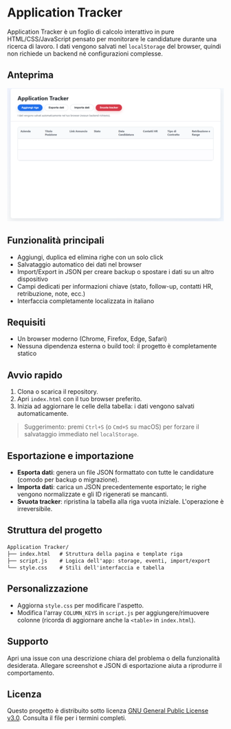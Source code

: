 # Application Tracker

Application Tracker è un foglio di calcolo interattivo in pure HTML/CSS/JavaScript pensato per monitorare le candidature durante una ricerca di lavoro. I dati vengono salvati nel `localStorage` del browser, quindi non richiede un backend né configurazioni complesse.

## Anteprima
![Schermata principale dell'applicazione](./screenshot/home.png)

## Funzionalità principali
- Aggiungi, duplica ed elimina righe con un solo click
- Salvataggio automatico dei dati nel browser
- Import/Export in JSON per creare backup o spostare i dati su un altro dispositivo
- Campi dedicati per informazioni chiave (stato, follow-up, contatti HR, retribuzione, note, ecc.)
- Interfaccia completamente localizzata in italiano

## Requisiti
- Un browser moderno (Chrome, Firefox, Edge, Safari)
- Nessuna dipendenza esterna o build tool: il progetto è completamente statico

## Avvio rapido
1. Clona o scarica il repository.
2. Apri `index.html` con il tuo browser preferito.
3. Inizia ad aggiornare le celle della tabella: i dati vengono salvati automaticamente.

> Suggerimento: premi `Ctrl+S` (o `Cmd+S` su macOS) per forzare il salvataggio immediato nel `localStorage`.

## Esportazione e importazione
- **Esporta dati**: genera un file JSON formattato con tutte le candidature (comodo per backup o migrazione).
- **Importa dati**: carica un JSON precedentemente esportato; le righe vengono normalizzate e gli ID rigenerati se mancanti.
- **Svuota tracker**: ripristina la tabella alla riga vuota iniziale. L'operazione è irreversibile.

## Struttura del progetto
```
Application Tracker/
├── index.html   # Struttura della pagina e template riga
├── script.js    # Logica dell'app: storage, eventi, import/export
└── style.css    # Stili dell'interfaccia e tabella
```

## Personalizzazione
- Aggiorna `style.css` per modificare l'aspetto.
- Modifica l'array `COLUMN_KEYS` in `script.js` per aggiungere/rimuovere colonne (ricorda di aggiornare anche la `<table>` in `index.html`).

## Supporto
Apri una issue con una descrizione chiara del problema o della funzionalità desiderata. Allegare screenshot e JSON di esportazione aiuta a riprodurre il comportamento.

## Licenza
Questo progetto è distribuito sotto licenza [GNU General Public License v3.0](LICENSE). Consulta il file per i termini completi.

